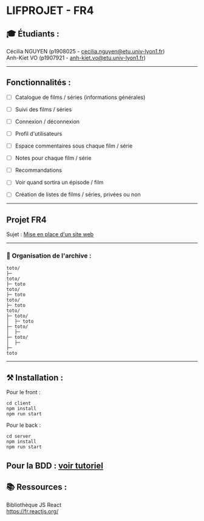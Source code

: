 # LIFPROJET - FR4

## 🎓 Étudiants :
Cécilia NGUYEN (p1908025 - cecilia.nguyen@etu.univ-lyon1.fr)  
Anh-Kiet VO (p1907921 - anh-kiet.vo@etu.univ-lyon1.fr)

-----------------

## Fonctionnalités :
- [ ] Catalogue de films / séries (informations générales)
- [ ] Suivi des films / séries
- [ ] Connexion / déconnexion
- [ ] Profil d'utilisateurs
- [ ] Espace commentaires sous chaque film / série
- [ ] Notes pour chaque film / série

- [ ] Recommandations
- [ ] Voir quand sortira un épisode / film
- [ ] Création de listes de films / séries, privées ou non

-----------------

## Projet FR4

Sujet : [Mise en place d'un site web](http://cazabetremy.fr/wiki/doku.php?id=projet:sujets#fr4_mise_en_place_d_un_site_web)

-----------------

### 🔖 Organisation de l'archive :  
```
toto/
├─ 
toto/
├─ toto
toto/
├─ toto
toto/
├─ toto
toto/
├─ toto/
│  ├─ toto
├─ toto/
│  ├─ 
├─ toto/
│  ├─ 
├─ 
toto
```

-----------------

## ⚒️ Installation :
Pour le front :
```
cd client
npm install
npm run start
```

Pour le back :
```
cd server
npm install
npm run start
```

Pour la BDD :
[voir tutoriel](https://github.com/Anh-Kiet-VO/LIFPROJET-ACC/blob/master/Installation_backend.md)
-----------------

## 📚 Ressources :

Bibliothèque JS React  
https://fr.reactjs.org/
